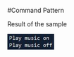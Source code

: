 #Command Pattern

Result of the sample

![alt tag](https://github.com/cristian-ramirez/javaPatterns/blob/master/img/command_result.jpg)
